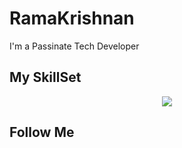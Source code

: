 # RamaKrishnan
I'm a Passinate Tech Developer

## My SkillSet
<p align="center">
  <a href="https://skillicons.dev/">
    <img src="https://skillicons.dev/icons?i=js,ts,nodejs,express,mongodb,prisma,sass,tailwindcss,bootstrap,react,nextjs,figma,redux,vercel" />
  </a>
</p>
<h
   r>

## Follow Me



